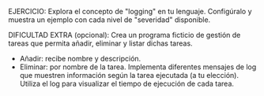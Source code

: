 EJERCICIO:
Explora el concepto de "logging" en tu lenguaje. Configúralo y muestra
un ejemplo con cada nivel de "severidad" disponible.

DIFICULTAD EXTRA (opcional):
Crea un programa ficticio de gestión de tareas que permita añadir, eliminar
y listar dichas tareas.
- Añadir: recibe nombre y descripción.
- Eliminar: por nombre de la tarea.
Implementa diferentes mensajes de log que muestren información según la
tarea ejecutada (a tu elección).
Utiliza el log para visualizar el tiempo de ejecución de cada tarea.
